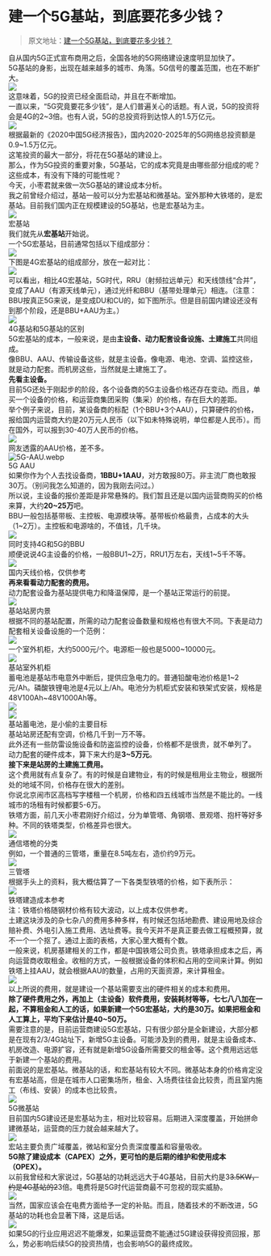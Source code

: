 # 建一个5G基站，到底要花多少钱？

> 原文地址：[建一个5G基站，到底要花多少钱？](https://mp.weixin.qq.com/s/26BHCsWXCLPDUhRqXOpYBw)

自从国内5G正式宣布商用之后，全国各地的5G网络建设速度明显加快了。<br />5G基站的身影，出现在越来越多的城市、角落。5G信号的覆盖范围，也在不断扩大。<br />[![](./建一个5G基站，到底要花多少钱？/1658477598506-d1470cbf-2720-4d7f-b291-8c5397b5e86e.webp)](http://yupaits.com/images/%E5%BB%BA%E4%B8%80%E4%B8%AA5G%E5%9F%BA%E7%AB%99%E8%B4%B9%E7%94%A8/1.webp)<br />这意味着，5G的投资已经全面启动，并且在不断增加。<br />一直以来，“5G究竟要花多少钱”，是人们普遍关心的话题。有人说，5G的投资将会是4G的2~3倍。也有人说，5G的总投资将到达惊人的1.5万亿元。<br />[![](./建一个5G基站，到底要花多少钱？/1658477598549-fce34639-ac0d-4e59-9774-c71038cdfca3.webp)](http://yupaits.com/images/%E5%BB%BA%E4%B8%80%E4%B8%AA5G%E5%9F%BA%E7%AB%99%E8%B4%B9%E7%94%A8/2.webp)<br />根据最新的《2020中国5G经济报告》，国内2020-2025年的5G网络总投资额是0.9~1.5万亿元。<br />这笔投资的最大一部分，将花在5G基站的建设上。<br />那么，作为5G投资的重要对象，5G基站，它的成本究竟是由哪些部分组成的呢？这些成本，有没有下降的可能性呢？<br />今天，小枣君就来做一次5G基站的建设成本分析。<br />我之前曾经介绍过，基站一般可以分为宏基站和微基站。室外那种大铁塔的，是宏基站。目前我们国内正在规模建设的5G基站，也是宏基站为主。<br />[![](./建一个5G基站，到底要花多少钱？/1658477598495-caa9062a-96c7-46e5-8db4-ba448a4b2bdf.webp)](http://yupaits.com/images/%E5%BB%BA%E4%B8%80%E4%B8%AA5G%E5%9F%BA%E7%AB%99%E8%B4%B9%E7%94%A8/3.webp)<br />宏基站<br />我们就先从**宏基站**开始说。<br />一个5G宏基站，目前通常包括以下组成部分：<br />[![](./建一个5G基站，到底要花多少钱？/1658477599617-26500ac3-dad5-444e-8a7e-1dbb5fb2688c.webp)](http://yupaits.com/images/%E5%BB%BA%E4%B8%80%E4%B8%AA5G%E5%9F%BA%E7%AB%99%E8%B4%B9%E7%94%A8/5g-base-station.webp)<br />下图是4G宏基站的组成部分，放在一起对比：<br />[![](./建一个5G基站，到底要花多少钱？/1658477598527-14a298bd-f04d-4672-8c6c-68e243f806a6.webp)](http://yupaits.com/images/%E5%BB%BA%E4%B8%80%E4%B8%AA5G%E5%9F%BA%E7%AB%99%E8%B4%B9%E7%94%A8/4g-base-station.webp)<br />可以看出，相比4G宏基站，5G时代，RRU（射频拉远单元）和天线馈线“合并”，变成了AAU（有源天线单元），通过光纤和BBU（基带处理单元）相连。（注意：BBU按真正5G来说，是变成DU和CU的，如下图所示。但是目前国内建设还没有到那个阶段，还是BBU+AAU为主。）<br />[![](./建一个5G基站，到底要花多少钱？/1658477599155-ed06a5b6-f775-4426-aed8-8eb42004aa7b.webp)](http://yupaits.com/images/%E5%BB%BA%E4%B8%80%E4%B8%AA5G%E5%9F%BA%E7%AB%99%E8%B4%B9%E7%94%A8/4g-vs-5g.webp)<br />4G基站和5G基站的区别<br />5G宏基站的成本，一般来说，是由**主设备、动力配套设备设施、土建施工**共同组成。<br />像BBU、AAU、传输设备这些，就是主设备。像电源、电池、空调、监控这些，就是动力配套。而机房这些，当然就是土建施工了。<br />**先看主设备。**<br />目前5G还处于刚起步的阶段，各个设备商的5G主设备价格还存在变动。而且，单买一个设备的价格，和运营商集团采购（集采）的价格，存在巨大的差距。<br />举个例子来说，目前，某设备商的标配（1个BBU+3个AAU），只算硬件的价格，报给国内运营商大约是20万元人民币（以下如未特殊说明，单位都是人民币）。而在国外，可以报到30-40万人民币的价格。<br />[![](./建一个5G基站，到底要花多少钱？/1658477599415-95446d66-6c63-4136-b301-cfd30ecdf9f8.webp)](http://yupaits.com/images/%E5%BB%BA%E4%B8%80%E4%B8%AA5G%E5%9F%BA%E7%AB%99%E8%B4%B9%E7%94%A8/AAU-price.webp)<br />网友透露的AAU价格，差不多。<br />![5G-AAU.webp](./建一个5G基站，到底要花多少钱？/1658482382766-e3359f54-fa6f-4846-a55c-ad04dcf5c52c.webp)<br />5G AAU<br />如果你作为个人去找设备商，**1BBU+1AAU**，对方敢报80万。非主流厂商也敢报30万。（别问我怎么知道的，因为我刚去问过。）<br />所以说，主设备的报价差距是非常悬殊的。我们暂且还是以国内运营商购买的价格来算，大约**20~25万**吧。<br />BBU一般包括基带板、主控板、电源模块等。基带板价格最贵，占成本的大头（1~2万）。主控板和电源啥的，不值钱，几千块。<br />[![](./建一个5G基站，到底要花多少钱？/1658477599793-69a4d160-80a6-4035-b8da-be296246acc8.webp)](http://yupaits.com/images/%E5%BB%BA%E4%B8%80%E4%B8%AA5G%E5%9F%BA%E7%AB%99%E8%B4%B9%E7%94%A8/BBU.webp)<br />同时支持4G和5G的BBU<br />顺便说说4G主设备的价格，一般BBU1~2万，RRU1万左右，天线1~5千不等。<br />[![](./建一个5G基站，到底要花多少钱？/1658477599843-771944a7-463b-442c-b060-96d0184eb224.webp)](http://yupaits.com/images/%E5%BB%BA%E4%B8%80%E4%B8%AA5G%E5%9F%BA%E7%AB%99%E8%B4%B9%E7%94%A8/antenna-price.webp)<br />国内天线价格，仅供参考<br />**再来看看动力配套的费用。**<br />动力配套设备为基站提供电力和降温保障，是一个基站正常运行的前提。<br />[![](./建一个5G基站，到底要花多少钱？/1658477601068-40456848-baeb-419e-8b4a-e33de75c5c8f.webp)](http://yupaits.com/images/%E5%BB%BA%E4%B8%80%E4%B8%AA5G%E5%9F%BA%E7%AB%99%E8%B4%B9%E7%94%A8/base-station-room.webp)<br />基站站房内景<br />根据不同的基站配置，所需的动力配套设备数量和规格也有很大不同。下表是动力配套相关设备设施的一个范例：<br />[![](./建一个5G基站，到底要花多少钱？/1658477600076-aadc9947-54c7-45fd-bcbf-eabd63797747.webp)](http://yupaits.com/images/%E5%BB%BA%E4%B8%80%E4%B8%AA5G%E5%9F%BA%E7%AB%99%E8%B4%B9%E7%94%A8/4.webp)<br />一个室外机柜，大约5000元/个。电源柜一般也是5000~10000元。<br />[![](./建一个5G基站，到底要花多少钱？/1658477600385-0b274ce2-1b45-4655-b1f5-161a6911646b.webp)](http://yupaits.com/images/%E5%BB%BA%E4%B8%80%E4%B8%AA5G%E5%9F%BA%E7%AB%99%E8%B4%B9%E7%94%A8/5.webp)<br />基站室外机柜<br />蓄电池是基站市电意外中断后，提供应急电力的。普通铅酸电池价格是1~2元/Ah。磷酸铁锂电池是4元以上/Ah。电池分为机柜式安装和铁架式安装，规格是48V100Ah~48V1000Ah等。<br />[![](./建一个5G基站，到底要花多少钱？/1658477600967-adf1cb1e-e48f-4b30-ac97-eb559976858c.webp)](http://yupaits.com/images/%E5%BB%BA%E4%B8%80%E4%B8%AA5G%E5%9F%BA%E7%AB%99%E8%B4%B9%E7%94%A8/6.webp)<br />[![](./建一个5G基站，到底要花多少钱？/1658477601015-a195a04b-6a59-4ff9-a276-4cc37d5130d4.webp)](http://yupaits.com/images/%E5%BB%BA%E4%B8%80%E4%B8%AA5G%E5%9F%BA%E7%AB%99%E8%B4%B9%E7%94%A8/7.webp)<br />基站蓄电池，是小偷的主要目标<br />基站站房还配有空调，价格几千到一万不等。<br />此外还有一些防雷设施设备和防盗监控的设备，价格都不是很贵，就不单列了。<br />动力配套的硬件成本，算下来大约是**3~5万元**。<br />**接下来是站房的土建施工费用。**<br />这个费用就有点复杂了。有的时候是自建物业，有的时候是租用业主物业，根据所处的地域不同，价格存在很大的差别。<br />你说北京闹市区高档写字楼租一个机房，价格和四五线城市当然是不能比的。一线城市的场租有时候都要5-6万。<br />铁塔方面，前几天小枣君刚好介绍过，分为单管塔、角钢塔、景观塔、抱杆等好多种。不同的铁塔类型，价格差异也很大。<br />[![](./建一个5G基站，到底要花多少钱？/1658477601208-04fd8623-bde1-4b3b-b124-39c6dede5e3d.webp)](http://yupaits.com/images/%E5%BB%BA%E4%B8%80%E4%B8%AA5G%E5%9F%BA%E7%AB%99%E8%B4%B9%E7%94%A8/8.webp)<br />通信塔桅的分类<br />例如，一个普通的三管塔，重量在8.5吨左右，造价约9万元。<br />[![](./建一个5G基站，到底要花多少钱？/1658477602059-132fee71-d5b8-4f12-9227-5cd5b6b0f2bc.webp)](http://yupaits.com/images/%E5%BB%BA%E4%B8%80%E4%B8%AA5G%E5%9F%BA%E7%AB%99%E8%B4%B9%E7%94%A8/9.webp)<br />三管塔<br />根据手头上的资料，我大概估算了一下各类型铁塔的价格，如下表所示：<br />[![](./建一个5G基站，到底要花多少钱？/1658477601976-2f918f91-ccd7-432e-a20b-ad8d78300d1c.webp)](http://yupaits.com/images/%E5%BB%BA%E4%B8%80%E4%B8%AA5G%E5%9F%BA%E7%AB%99%E8%B4%B9%E7%94%A8/10.webp)<br />铁塔建造成本参考<br />注：铁塔价格随钢材价格有较大波动，以上成本仅供参考。<br />土建这块涉及的杂七杂八的费用多种多样，有时候还包括地勘费、建设用地及综合赔补费、外电引入施工费用、选址费等。我今天并不是真正要去做工程概预算，就不一个一个抠了。通过上面的表格，大家心里大概有个数。<br />一般来说，机房基建相关的工作，都是中国铁塔公司负责。铁塔承担成本之后，再向运营商收取租金。收租的方式，一般根据设备的体积和占用的空间来计算。例如铁塔上挂AAU，就会根据AAU的数量，占用的天面资源，来计算租金。<br />[![](./建一个5G基站，到底要花多少钱？/1658477602080-5758037c-c08f-41cb-9a90-0e3ac128df69.webp)](http://yupaits.com/images/%E5%BB%BA%E4%B8%80%E4%B8%AA5G%E5%9F%BA%E7%AB%99%E8%B4%B9%E7%94%A8/11.webp)<br />以上所说的费用，就是建设一个基站需要支出的硬件相关的成本和费用。<br />**除了硬件费用之外，再加上（主设备）软件费用，安装耗材等等，七七八八加在一起，不算租金和人工的话，如果新建一个5G宏基站，大约是30万。如果把租金和人工算上，平均下来估计是40~50万。**<br />需要注意的是，目前运营商建设5G宏基站，只有很少部分是全新建设，大部分都是在现有2/3/4G站址下，新增5G主设备。可能涉及到的费用，就是主设备成本、机房改造、电源扩容，还有就是新增5G设备所需要交的租金等。这个费用远远低于新建一个基站的费用。<br />前面说的是宏基站。微基站的话，和宏基站有较大不同。微基站本身的价格肯定没有宏基站高，但是在城市人口密集场所，租金、入场费往往会比较贵，而且室内施工（布线、安装）的成本也比较贵。<br />[![](./建一个5G基站，到底要花多少钱？/1658477602132-4d740f34-c5c9-42d9-8add-ab6e75fd410b.webp)](http://yupaits.com/images/%E5%BB%BA%E4%B8%80%E4%B8%AA5G%E5%9F%BA%E7%AB%99%E8%B4%B9%E7%94%A8/12.webp)<br />5G微基站<br />目前国内5G建设还是宏基站为主，相对比较容易。后期进入深度覆盖，开始拼命建微基站，运营商的压力就会越来越大了。<br />[![](./建一个5G基站，到底要花多少钱？/1658477602749-cc82bbf0-3b3d-4d58-8f81-a2712d11ca7c.webp)](http://yupaits.com/images/%E5%BB%BA%E4%B8%80%E4%B8%AA5G%E5%9F%BA%E7%AB%99%E8%B4%B9%E7%94%A8/13.webp)<br />宏站主要负责广域覆盖，微站和室分负责深度覆盖和容量吸收。<br />**5G除了建设成本（CAPEX）之外，更可怕的是后期的维护和使用成本（OPEX）。**<br />以前我曾经和大家说过，5G基站的功耗远远大于4G基站，目前大约是3~~3.5KW，约是4G基站的2~~3倍。电费将是5G时代运营商最不可忽视的现实威胁。<br />[![](./建一个5G基站，到底要花多少钱？/1658477602641-f9facc31-9fa3-48dd-a49a-a0b1d3186afe.webp)](http://yupaits.com/images/%E5%BB%BA%E4%B8%80%E4%B8%AA5G%E5%9F%BA%E7%AB%99%E8%B4%B9%E7%94%A8/14.webp)<br />当然，国家应该会在电费方面给予一定的补贴。而且，随着技术的不断改进，5G基站的功耗也会显著下降，这是后话。<br />[![](./建一个5G基站，到底要花多少钱？/1658477602863-c57a79a5-5f93-48fc-869c-1f606a56913f.webp)](http://yupaits.com/images/%E5%BB%BA%E4%B8%80%E4%B8%AA5G%E5%9F%BA%E7%AB%99%E8%B4%B9%E7%94%A8/15.webp)<br />如果5G的行业应用迟迟不能爆发，如果运营商不能通过5G建设获得投资回报，那么，势必影响后续5G的投资热情，也会影响5G的最终成败。
